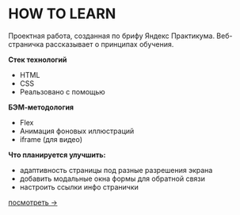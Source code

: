 # HOW TO LEARN
Проектная работа, созданная по брифу Яндекс Практикума. Веб-страничка рассказывает о принципах обучения.

**Стек технологий**

- HTML
- CSS
- Реальзовано с помощью

**БЭМ-методология**

- Flex
- Анимация фоновых иллюстраций
- iframe (для видео)

**Что планируется улучшить:**

- адаптивность страницы под разные разрешения экрана
- добавить модальные окна формы для обратной связи
- настроить ссылки инфо странички


[посмотреть →](https://olgasivyuk.github.io/how-to-learn/)
